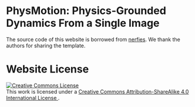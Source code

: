 # PhysMotion: Physics-Grounded Dynamics From a Single Image

The source code of this website is borrowed from [nerfies](https://github.com/nerfies/nerfies.github.io). We thank the authors for sharing the template.

# Website License


<a rel="license" href="http://creativecommons.org/licenses/by-sa/4.0/">
    <img alt="Creative Commons License" style="border-width:0" src="https://i.creativecommons.org/l/by-sa/4.0/88x31.png" />
</a>
<br />
This work is licensed under a 
<a rel="license" href="http://creativecommons.org/licenses/by-sa/4.0/">
    Creative Commons Attribution-ShareAlike 4.0 International License
</a>.
